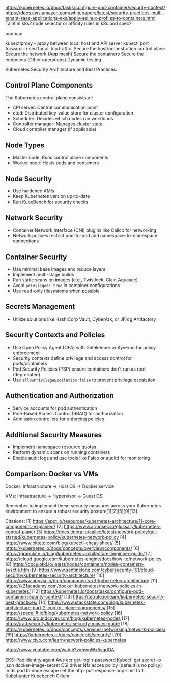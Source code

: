 https://kubernetes.io/docs/tasks/configure-pod-container/security-context/
https://docs.aws.amazon.com/whitepapers/latest/security-practices-multi-tenant-saas-applications-eks/apply-selinux-profiles-to-containers.html
Taint in k8s?
node selector or affinity rules in k8s pod spec?


podman

kubectlproxy - proxy between local host and APi server
kubectl port forward - used for all tcp traffic. 
Secure the host/orchestration control plane
Secure the network (App mesh)
Secure the containers
Secure the endpoints (Other operations) 
Dynamic testing


Kubernetes Security Architecture and Best Practices:

## Control Plane Components

The Kubernetes control plane consists of:
- API server: Central communication point
- etcd: Distributed key-value store for cluster configuration
- Scheduler: Decides which nodes run workloads
- Controller manager: Manages cluster state
- Cloud controller manager (if applicable)

## Node Types
- Master node: Runs control plane components
- Worker node: Hosts pods and containers

## Node Security

- Use hardened AMIs
- Keep Kubernetes version up-to-date
- Run KubeBench for security checks


## Network Security

- Container Network Interface (CNI) plugins like Calico for networking
- Network policies restrict pod-to-pod and namespace-to-namespace connections

## Container Security

- Use minimal base images and reduce layers
- Implement multi-stage builds
- Run static scans on images (e.g., Twistlock, Clair, Aquasec)
- Avoid `privileged: true` in container configurations
- Use read-only filesystems when possible

## Secrets Management

- Utilize solutions like HashiCorp Vault, CyberArk, or JFrog Artifactory

## Security Contexts and Policies
- Use Open Policy Agent (OPA) with Gatekeeper or Kyverno for policy enforcement
- Security contexts define privilege and access control for pods/containers
- Pod Security Policies (PSP) ensure containers don't run as root (deprecated)
- Use `allowPrivilegeEscalation:false` to prevent privilege escalation

## Authentication and Authorization

- Service accounts for pod authentication
- Role-Based Access Control (RBAC) for authorization
- Admission controllers for enforcing policies


## Additional Security Measures

- Implement namespace resource quotas
- Perform dynamic scans on running containers
- Enable audit logs and use tools like Falco or auditd for monitoring

## Comparison: Docker vs VMs

Docker:
Infrastructure -> Host OS -> Docker service

VMs:
Infrastructure -> Hypervisor -> Guest OS

Remember to implement these security measures across your Kubernetes environment to ensure a robust security posture[1][2][5][9][13].

Citations:
[1] https://spot.io/resources/kubernetes-architecture/11-core-components-explained/
[2] https://www.armosec.io/glossary/kubernetes-control-plane/
[3] https://docs.tigera.io/calico/latest/network-policy/get-started/kubernetes-policy/kubernetes-network-policy
[4] https://www.okteto.com/blog/kubectl-cheat-sheet/
[5] https://kubernetes.io/docs/concepts/overview/components/
[6] https://granulate.io/blog/kubernetes-architecture-beginner-guide/
[7] https://cloud.google.com/kubernetes-engine/docs/how-to/network-policy
[8] https://docs.okd.io/latest/nodes/containers/nodes-containers-sysctls.html
[9] https://www.sentinelone.com/cybersecurity-101/cloud-security/kubernetes-security-architecture/
[10] https://www.appvia.io/blog/components-of-kubernetes-architecture
[11] https://k21academy.com/docker-kubernetes/network-policies-in-kubernetes/
[12] https://kubernetes.io/docs/tasks/configure-pod-container/security-context/
[13] https://tetrate.io/learn/kubernetes-security-best-practices/
[14] https://www.stackstate.com/blog/kubernetes-architecture-part-2-control-plane-components/
[15] https://spacelift.io/blog/kubernetes-network-policy
[16] https://www.groundcover.com/blog/kubernetes-nodes
[17] https://rad.security/kubernetes-security-master-guide
[18] https://kubernetes.io/docs/concepts/services-networking/network-policies/
[19] https://kubernetes.io/docs/concepts/security/
[20] https://www.civo.com/learn/network-policies-kubernetes

https://www.youtube.com/watch?v=nwgWx5sqdOA

EKS:
Pod identity agent
Aws ecr get-login-password
Kubectl get secret -o json docker-image-secret
CSI driver
Nfs acces policy (default is no policy)
Imds pod to node escape 
 set the http-put-response-hop-limit to 1
Kubehunter
Kubebench
Cilium


